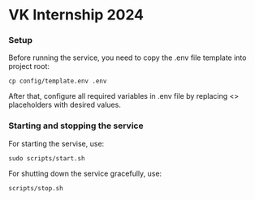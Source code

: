 # VK Internship 2024

### Setup

Before running the service, you need to copy the .env file template into project root:
```
cp config/template.env .env
```
After that, configure all required variables in .env file by replacing <> placeholders with desired values.

### Starting and stopping the service

For starting the servise, use:
```
sudo scripts/start.sh
```
For shutting down the service gracefully, use:
```
scripts/stop.sh
```